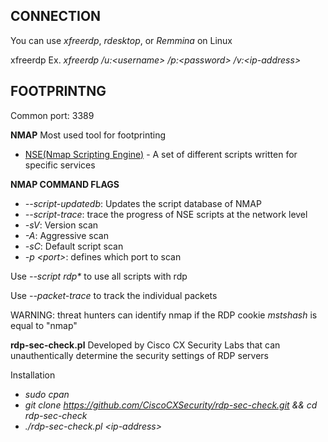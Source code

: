 ## CONNECTION
You can use *xfreerdp*, *rdesktop*, or *Remmina* on Linux

xfreerdp
Ex.
*xfreerdp /u:\<username\> /p:\<password\> /v:\<ip-address\>*
## FOOTPRINTNG
Common port: 3389

**NMAP**
Most used tool for footprinting
- [NSE(Nmap Scripting Engine)](https://nmap.org/book/nse.html) - A set of different scripts written for specific services

**NMAP COMMAND FLAGS**
- *--script-updatedb*: Updates the script database of NMAP
- *--script-trace*: trace the progress of NSE scripts at the network level
- *-sV*: Version scan
- *-A*: Aggressive scan
- *-sC*: Default script scan
- *-p \<port\>*:  defines which port to scan

Use *--script rdp\** to use all scripts with rdp

Use *--packet-trace* to track the individual packets

WARNING: threat hunters can identify nmap if the RDP cookie *mstshash* is equal to "nmap"

**rdp-sec-check.pl**
Developed by Cisco CX Security Labs that can unauthentically determine the security settings  of RDP servers

Installation
- *sudo cpan*
- *git clone https://github.com/CiscoCXSecurity/rdp-sec-check.git && cd rdp-sec-check*
- *./rdp-sec-check.pl \<ip-address\>*


